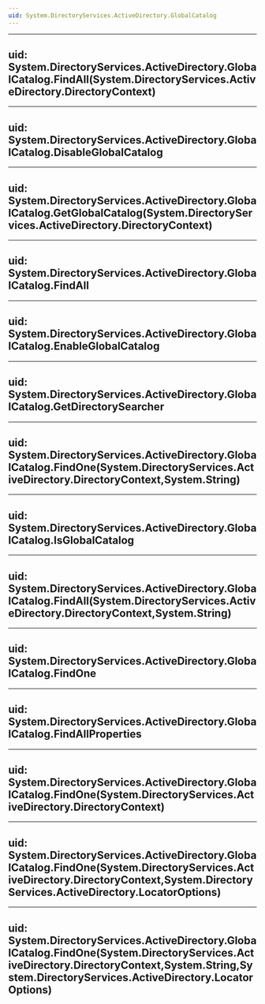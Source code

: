 ```yaml
---
uid: System.DirectoryServices.ActiveDirectory.GlobalCatalog
---
```


---
uid: System.DirectoryServices.ActiveDirectory.GlobalCatalog.FindAll(System.DirectoryServices.ActiveDirectory.DirectoryContext)
---

---
uid: System.DirectoryServices.ActiveDirectory.GlobalCatalog.DisableGlobalCatalog
---

---
uid: System.DirectoryServices.ActiveDirectory.GlobalCatalog.GetGlobalCatalog(System.DirectoryServices.ActiveDirectory.DirectoryContext)
---

---
uid: System.DirectoryServices.ActiveDirectory.GlobalCatalog.FindAll
---

---
uid: System.DirectoryServices.ActiveDirectory.GlobalCatalog.EnableGlobalCatalog
---

---
uid: System.DirectoryServices.ActiveDirectory.GlobalCatalog.GetDirectorySearcher
---

---
uid: System.DirectoryServices.ActiveDirectory.GlobalCatalog.FindOne(System.DirectoryServices.ActiveDirectory.DirectoryContext,System.String)
---

---
uid: System.DirectoryServices.ActiveDirectory.GlobalCatalog.IsGlobalCatalog
---

---
uid: System.DirectoryServices.ActiveDirectory.GlobalCatalog.FindAll(System.DirectoryServices.ActiveDirectory.DirectoryContext,System.String)
---

---
uid: System.DirectoryServices.ActiveDirectory.GlobalCatalog.FindOne
---

---
uid: System.DirectoryServices.ActiveDirectory.GlobalCatalog.FindAllProperties
---

---
uid: System.DirectoryServices.ActiveDirectory.GlobalCatalog.FindOne(System.DirectoryServices.ActiveDirectory.DirectoryContext)
---

---
uid: System.DirectoryServices.ActiveDirectory.GlobalCatalog.FindOne(System.DirectoryServices.ActiveDirectory.DirectoryContext,System.DirectoryServices.ActiveDirectory.LocatorOptions)
---

---
uid: System.DirectoryServices.ActiveDirectory.GlobalCatalog.FindOne(System.DirectoryServices.ActiveDirectory.DirectoryContext,System.String,System.DirectoryServices.ActiveDirectory.LocatorOptions)
---
